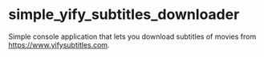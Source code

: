 # simple_yify_subtitles_downloader
Simple console application that lets you download subtitles of movies from https://www.yifysubtitles.com.
